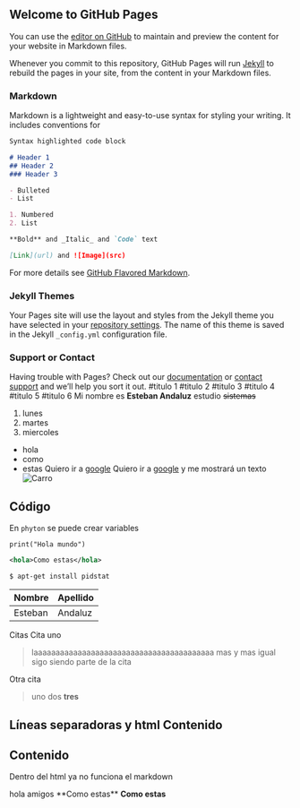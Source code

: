 ## Welcome to GitHub Pages

You can use the [editor on GitHub](https://github.com/2020-Libres-educationforall/2020-Libres-educationforall.github.io/edit/main/README.md) to maintain and preview the content for your website in Markdown files.

Whenever you commit to this repository, GitHub Pages will run [Jekyll](https://jekyllrb.com/) to rebuild the pages in your site, from the content in your Markdown files.

### Markdown

Markdown is a lightweight and easy-to-use syntax for styling your writing. It includes conventions for

```markdown
Syntax highlighted code block

# Header 1
## Header 2
### Header 3

- Bulleted
- List

1. Numbered
2. List

**Bold** and _Italic_ and `Code` text

[Link](url) and ![Image](src)
```

For more details see [GitHub Flavored Markdown](https://guides.github.com/features/mastering-markdown/).

### Jekyll Themes

Your Pages site will use the layout and styles from the Jekyll theme you have selected in your [repository settings](https://github.com/2020-Libres-educationforall/2020-Libres-educationforall.github.io/settings). The name of this theme is saved in the Jekyll `_config.yml` configuration file.

### Support or Contact

Having trouble with Pages? Check out our [documentation](https://docs.github.com/categories/github-pages-basics/) or [contact support](https://github.com/contact) and we’ll help you sort it out.
#titulo 1
#titulo 2
#titulo 3
#titulo 4
#titulo 5
#titulo 6
Mi nombre es **Esteban Andaluz** estudio ~~sistemas~~

1.  lunes 
1.  martes 
1.  miercoles


-  hola
-  como
-  estas
Quiero ir a [google](https://www.google.com/)
Quiero ir a [google](https://www.google.com/ "me gusta google ") y me mostrará un texto 
![Carro](https://revistaliterariamonolito.com/wp-content/uploads/2019/06/El-carro-de-don-Roberto-770x427.jpg "Es otro mensaje ")
## Código
En `phyton` se puede crear variables
```phyton 
print("Hola mundo")
```
```xml
<hola>Como estas</hola>
```
```
$ apt-get install pidstat
```
| Nombre | Apellido |
| -- | -- |
| Esteban | Andaluz |

Citas
Cita uno
>laaaaaaaaaaaaaaaaaaaaaaaaaaaaaaaaaaaaaaaaa mas y mas 
>igual sigo siendo parte de la cita


Otra cita 

>uno
>dos 
> **tres**

Líneas separadoras y html 
Contenido 
--- 
Contenido  
--- 
Dentro del html ya no funciona el markdown 
<p> hola amigos **Como estas** <strong>Como estas</strong>



